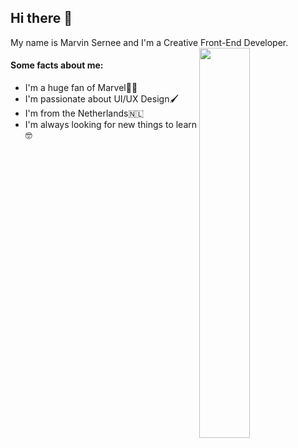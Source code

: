 ## Hi there 👋
My name is Marvin Sernee and I'm a Creative Front-End Developer.<a href="https://github.com/anuraghazra/github-readme-stats"><img src="https://github-readme-stats.vercel.app/api?username=MarvinMichel" align="right" width=40% /></a>

#### Some facts about me:
<ul>
  <li>I'm a huge fan of Marvel🦸‍♀️</li>
  <li>I'm passionate about UI/UX Design🖌</li>
  <li>I'm from the Netherlands🇳🇱</li>
  <li>I'm always looking for new things to learn🤓</li>
</ul>
